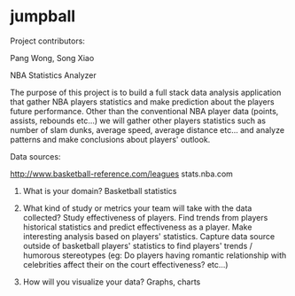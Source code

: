 jumpball
========

Project contributors:

Pang Wong, Song Xiao


NBA Statistics Analyzer

The purpose of this project is to build a full stack data analysis application that gather NBA players statistics and make prediction about the players future performance.  Other than the conventional NBA player data (points, assists, rebounds etc...) we will gather other players statistics such as number of slam dunks, average speed, average distance etc... and analyze patterns and make conclusions about players' outlook.

Data sources:

http://www.basketball-reference.com/leagues
stats.nba.com

1) What is your domain?
Basketball statistics

2) What kind of study or metrics your team will take with the data collected?
Study effectiveness of players.  Find trends from players historical statistics and predict effectiveness as a player.  Make interesting analysis based on players' statistics.  Capture data source
outside of basketball players' statistics to find players' trends / humorous stereotypes (eg: Do players having romantic relationship with celebrities affect their on the court effectiveness? etc...)

3) How will you visualize your data?
Graphs, charts
